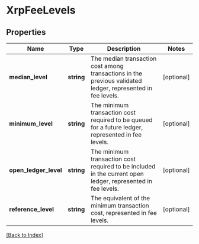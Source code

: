 # XrpFeeLevels

## Properties

Name | Type | Description | Notes
------------ | ------------- | ------------- | -------------
**median_level** | **string** | The median transaction cost among transactions in the previous validated ledger, represented in fee levels. | [optional]
**minimum_level** | **string** | The minimum transaction cost required to be queued for a future ledger, represented in fee levels. | [optional]
**open_ledger_level** | **string** | The minimum transaction cost required to be included in the current open ledger, represented in fee levels. | [optional]
**reference_level** | **string** | The equivalent of the minimum transaction cost, represented in fee levels. | [optional]

[[Back to Index]](../index.md)
